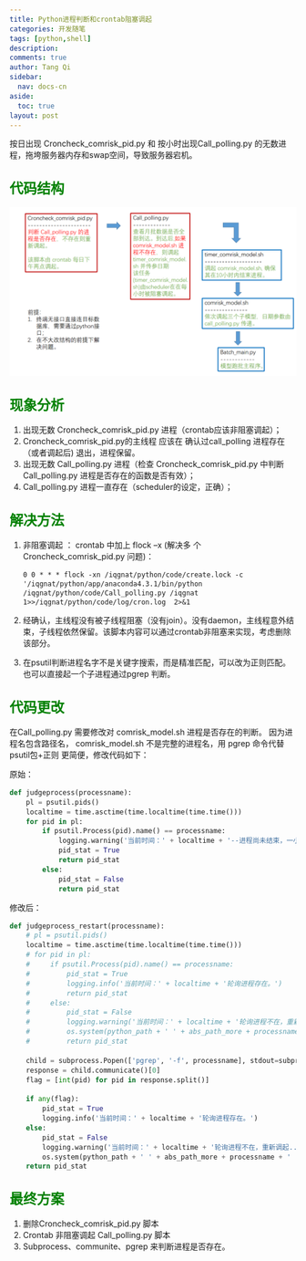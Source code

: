 ```yaml
---
title: Python进程判断和crontab阻塞调起
categories: 开发随笔
tags: [python,shell]
description: 
comments: true
author: Tang Qi
sidebar:
  nav: docs-cn
aside:
  toc: true
layout: post
---
```


 按日出现 Croncheck_comrisk_pid.py 和 按小时出现Call_polling.py 的无数进程，拖垮服务器内存和swap空间，导致服务器宕机。

<!--more-->

## <font face="黑体" color=green size=5>代码结构 </font>

![代码结构](https://github.com/iqgnat/iqgnat.github.io/raw/master/assets/images/2021-01-28-python_judge_crontab_blocking_call/%E4%BB%A3%E7%A0%81%E7%BB%93%E6%9E%84.PNG)



## <font face="黑体" color=green size=5>现象分析 </font>

1. 出现无数 Croncheck_comrisk_pid.py 进程（crontab应该非阻塞调起）；
2. Croncheck_comrisk_pid.py的主线程 应该在 确认过call_polling 进程存在（或者调起后) 退出，进程保留。 
3. 出现无数 Call_polling.py 进程（检查 Croncheck_comrisk_pid.py 中判断Call_polling.py 进程是否存在的函数是否有效）；
4. Call_polling.py 进程一直存在（scheduler的设定，正确）；



## <font face="黑体" color=green size=5>解决方法</font>

1. 非阻塞调起 ： crontab 中加上 flock –x (解决多 个 Croncheck_comrisk_pid.py 问题)：

   ```shell
   0 0 * * * flock -xn /iqgnat/python/code/create.lock -c '/iqgnat/python/app/anaconda4.3.1/bin/python  /iqgnat/python/code/Call_polling.py /iqgnat  1>>/iqgnat/python/code/log/cron.log  2>&1
   ```

2. 经确认，主线程没有被子线程阻塞（没有join）。没有daemon，主线程意外结束，子线程依然保留。该脚本内容可以通过crontab非阻塞来实现，考虑删除该部分。

3. 在psutil判断进程名字不是关键字搜索，而是精准匹配，可以改为正则匹配。也可以直接起一个子进程通过pgrep 判断。
   

## <font face="黑体" color=green size=5>代码更改</font>

在Call_polling.py 需要修改对 comrisk_model.sh 进程是否存在的判断。 因为进程名包含路径名， comrisk_model.sh 不是完整的进程名，用 pgrep 命令代替 psutil包+正则 更简便，修改代码如下：

原始：

```python
def judgeprocess(processname):
    pl = psutil.pids()
    localtime = time.asctime(time.localtime(time.time()))
    for pid in pl:
        if psutil.Process(pid).name() == processname:
            logging.warning('当前时间：' + localtime + '--进程尚未结束，一小时后轮询。')
            pid_stat = True
            return pid_stat
        else:
            pid_stat = False
            return pid_stat
```

修改后：

```python
def judgeprocess_restart(processname):
    # pl = psutil.pids()
    localtime = time.asctime(time.localtime(time.time()))
    # for pid in pl:
    #     if psutil.Process(pid).name() == processname:
    #         pid_stat = True
    #         logging.info('当前时间：' + localtime + '轮询进程存在。')
    #         return pid_stat
    #     else:
    #         pid_stat = False
    #         logging.warning('当前时间：' + localtime + '轮询进程不在，重新调起...')
    #         os.system(python_path + ' ' + abs_path_more + processname + ' ' + abs_path)
    #         return pid_stat

    child = subprocess.Popen(['pgrep', '-f', processname], stdout=subprocess.PIPE, shell=False)
    response = child.communicate()[0]
    flag = [int(pid) for pid in response.split()]

    if any(flag):
        pid_stat = True
        logging.info('当前时间：' + localtime + '轮询进程存在。')
    else:
        pid_stat = False
        logging.warning('当前时间：' + localtime + '轮询进程不在，重新调起...')
        os.system(python_path + ' ' + abs_path_more + processname + ' ' + abs_path)
    return pid_stat

```



## <font face="黑体" color=green size=5>最终方案 </font>

1. 删除Croncheck_comrisk_pid.py 脚本
2. Crontab  非阻塞调起 Call_polling.py 脚本
3. Subprocess、communite、pgrep  来判断进程是否存在。